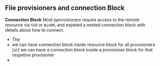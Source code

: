 ## File provisioners and connection Block
**Connection Block** Most pprovisioners require access to the remote resource via `SSH` or `WinRM`, and expeted a nested connection block with details about how to connect. 

- The 
- we can have connection block inside resource block for all provisioners [or] we can have a connection block inside a provisioner block for that respetive provisioner 
- 
